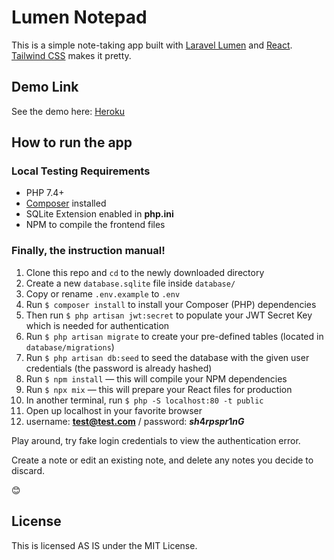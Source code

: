 # Lumen Notepad

This is a simple note-taking app built with [Laravel Lumen](https://lumen.laravel.com) and [React](https://reactjs.org). [Tailwind CSS](https://tailwindcss.com) makes it pretty.

## Demo Link
See the demo here: [Heroku](https://calm-depths-05469.herokuapp.com/)

## How to run the app
### Local Testing Requirements
- PHP 7.4+
- [Composer](https://getcomposer.org) installed
- SQLite Extension enabled in **php.ini**
- NPM to compile the frontend files

### Finally, the instruction manual!
1. Clone this repo and `cd` to the newly downloaded directory
2. Create a new `database.sqlite` file inside `database/`
3. Copy or rename `.env.example` to `.env`
4. Run `$ composer install` to install your Composer (PHP) dependencies
5. Then run `$ php artisan jwt:secret` to populate your JWT Secret Key which is needed for authentication
6. Run `$ php artisan migrate` to create your pre-defined tables (located in `database/migrations`)
7. Run `$ php artisan db:seed` to seed the database with the given user credentials (the password is already hashed)
8. Run `$ npm install` &mdash; this will compile your NPM dependencies
9. Run `$ npx mix` &mdash; this will prepare your React files for production
10. In another terminal, run `$ php -S localhost:80 -t public`
11. Open up localhost in your favorite browser
12. username: **test@test.com** / password: **$sh4rpspr1nG$**

Play around, try fake login credentials to view the authentication error.

Create a note or edit an existing note, and delete any notes you decide to discard.

😊

## License
This is licensed AS IS under the MIT License.